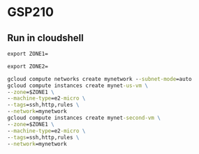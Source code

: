 # GSP210
## Run in cloudshell
```cmd
export ZONE1=
```
```cmd
export ZONE2=
```
```cmd
gcloud compute networks create mynetwork --subnet-mode=auto
gcloud compute instances create mynet-us-vm \
--zone=$ZONE1 \
--machine-type=e2-micro \
--tags=ssh,http,rules \
--network=mynetwork
gcloud compute instances create mynet-second-vm \
--zone=$ZONE1 \
--machine-type=e2-micro \
--tags=ssh,http,rules \
--network=mynetwork
```
